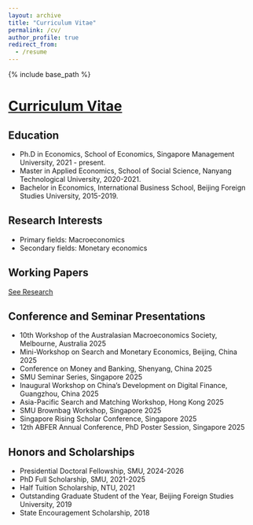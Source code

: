 ```yaml
---
layout: archive
title: "Curriculum Vitae"
permalink: /cv/
author_profile: true
redirect_from:
  - /resume
---
```


{% include base_path %}

# [Curriculum Vitae](assets/cv-en.pdf)

Education
-----
* Ph.D in Economics, School of Economics, Singapore Management University, 2021 - present.
* Master in Applied Economics, School of Social Science, Nanyang Technological University, 2020-2021.
* Bachelor in Economics, International Business School, Beijing Foreign Studies University, 2015-2019.

Research Interests
-----
* Primary fields: Macroeconomics
* Secondary fields: Monetary economics

Working Papers
-----
[See Research](../research/)

Conference and Seminar Presentations
-----
* 10th Workshop of the Australasian Macroeconomics Society, Melbourne, Australia 2025
* Mini-Workshop on Search and Monetary Economics, Beijing, China 2025
* Conference on Money and Banking, Shenyang, China 2025
* SMU Seminar Series, Singapore 2025
* Inaugural Workshop on China’s Development on Digital Finance, Guangzhou, China 2025
* Asia-Pacific Search and Matching Workshop, Hong Kong 2025
* SMU Brownbag Workshop, Singapore 2025
* Singapore Rising Scholar Conference, Singapore 2025
* 12th ABFER Annual Conference, PhD Poster Session, Singapore 2025

Honors and Scholarships
-----
* Presidential Doctoral Fellowship, SMU, 2024-2026
* PhD Full Scholarship, SMU, 2021-2025
* Half Tuition Scholarship, NTU, 2021
* Outstanding Graduate Student of the Year, Beijing Foreign Studies University, 2019
* State Encouragement Scholarship, 2018

  

